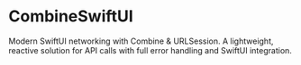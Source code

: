 # CombineSwiftUI
Modern SwiftUI networking with Combine &amp; URLSession. A lightweight, reactive solution for API calls with full error handling and SwiftUI integration.
